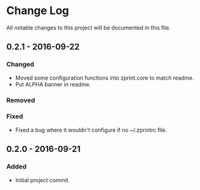 # Change Log
All notable changes to this project will be documented in this file. 

## 0.2.1 - 2016-09-22
### Changed

* Moved some configuration functions into zprint.core to match readme.
* Put ALPHA banner in readme.

### Removed

### Fixed

* Fixed a bug where it wouldn't configure if no ~/.zprintrc file.

## 0.2.0 - 2016-09-21
### Added
- Initial project commit.

